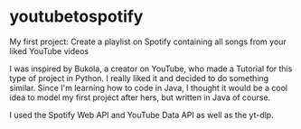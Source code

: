# youtubetospotify
 My first project: Create a playlist on Spotify containing all songs from your liked YouTube videos

 I was inspired by Bukola, a creator on YouTube, who made a Tutorial for this type of project in Python. I really liked it and decided to do something similar. Since I'm learning how to code in Java, I thought it would be a cool idea to model my first project after hers, but written in Java of course.

 I used the Spotify Web API and YouTube Data API as well as the yt-dlp.